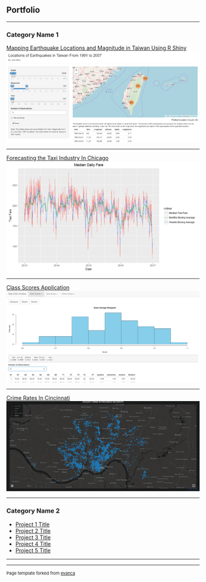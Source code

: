 ## Portfolio

---

### Category Name 1 

[Mapping Earthquake Locations and Magnitude in Taiwan Using R Shiny](https://josealfaro.shinyapps.io/Taiwan_Earthquake_Project/)
<img src="images/Earthquake.PNG?raw=true"/>

---
[Forecasting the Taxi Industry In Chicago](https://josealfaro.shinyapps.io/Class_Shiny_App/)
<img src="images/Moving Average.PNG?raw=true"/>

---
[Class Scores Application](https://josealfaro.shinyapps.io/Class_Shiny_App/)
<img src="images/ClassScores.PNG?raw=true"/>

---
[Crime Rates In Cincinnati](/pdf/Police_Report.pdf)
<img src="images/ViolentCrimes.PNG?raw=true"/>

---

### Category Name 2

- [Project 1 Title](http://example.com/)
- [Project 2 Title](http://example.com/)
- [Project 3 Title](http://example.com/)
- [Project 4 Title](http://example.com/)
- [Project 5 Title](http://example.com/)

---




---
<p style="font-size:11px">Page template forked from <a href="https://github.com/evanca/quick-portfolio">evanca</a></p>
<!-- Remove above link if you don't want to attibute -->

